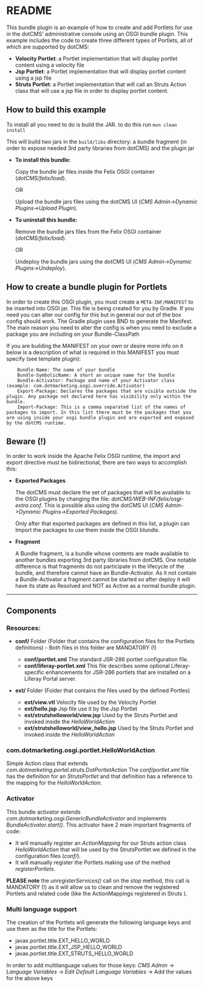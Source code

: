 # README

This bundle plugin is an example of how to create and add Portlets for use in the dotCMS' administrative console using an OSGI bundle plugin.
This example includes the code to create three different types of Portlets, all of which are supported by dotCMS:
* **Velocity Portlet**: a Portlet implementation that will display portlet content using a velocity file
* **Jsp Portlet**: a Portlet implementation that will display portlet content using a jsp file
* **Struts Portlet**: a Portlet implementation  that will call an Struts Action class that will use a jsp file in order to display portlet content.

## How to build this example

To install all you need to do is build the JAR. to do this run
`mvn clean install`

This will build two jars in the `build/libs` directory: a bundle fragment (in order to expose needed 3rd party libraries from dotCMS) and the plugin jar 

* **To install this bundle:**

    Copy the bundle jar files inside the Felix OSGI container (*dotCMS/felix/load*).
        
    OR
        
    Upload the bundle jars files using the dotCMS UI (*CMS Admin->Dynamic Plugins->Upload Plugin*).

* **To uninstall this bundle:**
    
    Remove the bundle jars files from the Felix OSGI container (*dotCMS/felix/load*).

    OR

    Undeploy the bundle jars using the dotCMS UI (*CMS Admin->Dynamic Plugins->Undeploy*).

## How to create a bundle plugin for Portlets

In order to create this OSGI plugin, you must create a `META-INF/MANIFEST` to be inserted into OSGI jar.
This file is being created for you by Gradle. If you need you can alter our config for this but in general our out of the box config should work.
The Gradle plugin uses BND to generate the Manifest. The main reason you need to alter the config is when you need to exclude a package you are including on your Bundle-ClassPath

If you are building the MANIFEST on your own or desire more info on it below is a description of what is required in this MANIFEST you must specify (see template plugin):

```
    Bundle-Name: The name of your bundle
    Bundle-SymbolicName: A short an unique name for the bundle
    Bundle-Activator: Package and name of your Activator class (example: com.dotmarketing.osgi.override.Activator)
    Export-Package: Declares the packages that are visible outside the plugin. Any package not declared here has visibility only within the bundle.
    Import-Package: This is a comma separated list of the names of packages to import. In this list there must be the packages that you are using inside your osgi bundle plugin and are exported and exposed by the dotCMS runtime.
```

## Beware (!)

In order to work inside the Apache Felix OSGI runtime, the import and export directive must be bidirectional, there are two ways to accomplish this:

* **Exported Packages**

    The dotCMS must declare the set of packages that will be available to the OSGI plugins by changing the file: *dotCMS/WEB-INF/felix/osgi-extra.conf*.
This is possible also using the dotCMS UI (*CMS Admin->Dynamic Plugins->Exported Packages*).

    Only after that exported packages are defined in this list, a plugin can Import the packages to use them inside the OSGI blundle.
    
* **Fragment**

    A Bundle fragment, is a bundle whose contents are made available to another bundles exporting 3rd party libraries from dotCMS.
One notable difference is that fragments do not participate in the lifecycle of the bundle, and therefore cannot have an Bundle-Activator.
As it not contain a Bundle-Activator a fragment cannot be started so after deploy it will have its state as Resolved and NOT as Active as a normal bundle plugin.

---
## Components

### Resources:

* **conf/** Folder (Folder that contains the configuration files for the Portlets definitions) - Both files in this folder are MANDATORY (!)
    * **conf/portlet.xml** The standard JSR-286 portlet configuration file.
    * **conf/liferay-portlet.xml** This file describes some optional Liferay-specific enhancements for JSR-286 portlets that are installed on a Liferay Portal server.

* **ext/** Folder (Folder that contains the files used by the defined Portles)
    * **ext/view.vtl** Velocity file used by the Velocity Portlet
    * **ext/hello.jsp** Jsp file use it by the Jsp Portlet
    * **ext/strutshelloworld/view.jsp** Used by the Struts Portlet and invoked inside the *HelloWorldAction*
    * **ext/strutshelloworld/view_hello.jsp** Used by the Struts Portlet and invoked inside the *HelloWorldAction*

### com.dotmarketing.osgi.portlet.HelloWorldAction

Simple Action class that extends *com.dotmarketing.portal.struts.DotPortletAction*
The *conf/portlet.xml* file has the definition for an *StrutsPortlet* and that definition has a reference to the mapping for the *HelloWorldAction*.

### Activator

This bundle activator extends *com.dotmarketing.osgi.GenericBundleActivator* and implements *BundleActivator.start()*.
This activator have 2 main important fragments of code:
* It will manually register an *ActionMapping* for our Struts action class *HelloWorldAction* that will be used by the StrutsPortlet we defined in the configuration files (*conf/*).
* It will manually register the Portlets making use of the method *registerPortlets*.

**PLEASE note** the *unregisterServices()* call on the *stop* method, this call is MANDATORY (!) as it will allow us to clean and remove the registered Portlets and related code (like the ActionMappings registered in Struts  ).

### Multi language support

The creation of the Portlets will generate the following language keys and use them as the title for the Portlets:
* javax.portlet.title.EXT_HELLO_WORLD
* javax.portlet.title.EXT_JSP_HELLO_WORLD
* javax.portlet.title.EXT_STRUTS_HELLO_WORLD

In order to add multilanguage values for those keys:
*CMS Admin* -> *Language Variables* -> *Edit Default Language Variables* -> Add the values for the above keys
  	
